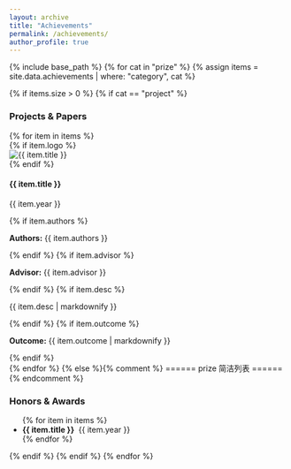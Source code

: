 ```yaml
---
layout: archive
title: "Achievements"
permalink: /achievements/
author_profile: true
---
```


{% include base_path %}
{% for cat in "prize" %}
  {% assign items = site.data.achievements | where: "category", cat %}

  {% if items.size > 0 %}
    {% if cat == "project" %}
      <h3 id="project">Projects & Papers</h3>
      {% for item in items %}
        <div class="achieve-row">
          {% if item.logo %}
            <div class="achieve-logo">
              <img src="{{ item.logo | prepend: '/images/achievements/' | relative_url }}" alt="{{ item.title }}">
            </div>
          {% endif %}
          <div class="achieve-text {% unless item.logo %}no-logo{% endunless %}">
            <h4>{{ item.title }}</h4>
            <p class="year">{{ item.year }}</p>
            {% if item.authors %}<p class="authors"><strong>Authors:</strong> {{ item.authors }}</p>{% endif %}
            {% if item.advisor %}<p class="advisor"><strong>Advisor:</strong> {{ item.advisor }}</p>{% endif %}
            {% if item.desc %}<p class="desc">{{ item.desc | markdownify }}</p>{% endif %}
            {% if item.outcome %}<p class="outcome"><strong>Outcome:</strong> {{ item.outcome | markdownify }}</p>{% endif %}
          </div>
        </div>
      {% endfor %}
    {% else %}{% comment %} ====== prize 简洁列表 ====== {% endcomment %}
    <h3 id="prize">Honors & Awards</h3>
    <ul class="award-list">
        {% for item in items %}
        <li><strong>{{ item.title }}</strong>&nbsp;&nbsp;{{ item.year }}</li>
        {% endfor %}
      </ul>
    {% endif %}
  {% endif %}
{% endfor %}
